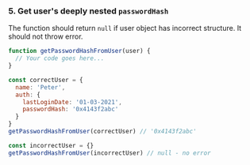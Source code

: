 ### 5. Get user's deeply nested `passwordHash`
The function should return `null` if user object has incorrect structure.
It should not throw error.
```js
function getPasswordHashFromUser(user) {
  // Your code goes here...
}

const correctUser = {
  name: 'Peter',
  auth: {
    lastLoginDate: '01-03-2021',
    passwordHash: '0x4143f2abc'
  }
}
getPasswordHashFromUser(correctUser) // '0x4143f2abc'

const incorrectUser = {}
getPasswordHashFromUser(incorrectUser) // null - no error
```
